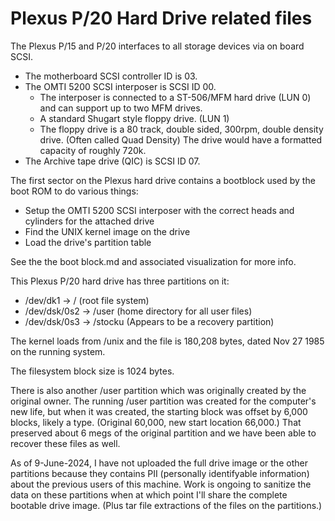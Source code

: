 # Plexus P/20 Hard Drive related files

The Plexus P/15 and P/20 interfaces to all storage devices via on board SCSI.

- The motherboard SCSI controller ID is 03.
- The OMTI 5200 SCSI interposer is SCSI ID 00.
  - The interposer is connected to a ST-506/MFM hard drive (LUN 0) and can support up to two MFM drives.
  - A standard Shugart style floppy drive. (LUN 1)
  - The floppy drive is a 80 track, double sided, 300rpm, double density drive. (Often called Quad Density) The drive would have a formatted capacity of roughly 720k.
- The Archive tape drive (QIC) is SCSI ID 07.

The first sector on the Plexus hard drive contains a bootblock used by the boot ROM to do various things:
- Setup the OMTI 5200 SCSI interposer with the correct heads and cylinders for the attached drive
- Find the UNIX kernel image on the drive
- Load the drive's partition table

See the the boot block.md and associated visualization for more info.

This Plexus P/20 hard drive has three partitions on it:

- /dev/dk1 -> / (root file system)
- /dev/dsk/0s2 -> /user (home directory for all user files)
- /dev/dsk/0s3 -> /stocku (Appears to be a recovery partition)

The kernel loads from /unix and the file is 180,208 bytes, dated Nov 27  1985 on the running system.

The filesystem block size is 1024 bytes.

There is also another /user partition which was originally created by the original owner. The running /user partition was created for the computer's new life, but when it was created, the starting block was offset by 6,000 blocks, likely a type. (Original 60,000, new start location 66,000.) That preserved about 6 megs of the original partition and we have been able to recover these files as well. 

As of 9-June-2024, I have not uploaded the full drive image or the other partitions because they contains PII (personally identifyable information) about the previous users of this machine. Work is ongoing to sanitize the data on these partitions when at which point I'll share the complete bootable drive image. (Plus tar file extractions of the files on the partitions.) 
